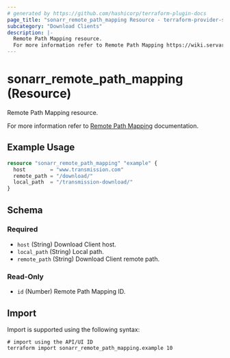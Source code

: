 ```yaml
---
# generated by https://github.com/hashicorp/terraform-plugin-docs
page_title: "sonarr_remote_path_mapping Resource - terraform-provider-sonarr"
subcategory: "Download Clients"
description: |-
  Remote Path Mapping resource.
  For more information refer to Remote Path Mapping https://wiki.servarr.com/sonarr/settings#remote-path-mappings documentation.
---
```


# sonarr_remote_path_mapping (Resource)

<!-- subcategory:Download Clients -->Remote Path Mapping resource.
For more information refer to [Remote Path Mapping](https://wiki.servarr.com/sonarr/settings#remote-path-mappings) documentation.

## Example Usage

```terraform
resource "sonarr_remote_path_mapping" "example" {
  host        = "www.transmission.com"
  remote_path = "/download/"
  local_path  = "/transmission-download/"
}
```

<!-- schema generated by tfplugindocs -->
## Schema

### Required

- `host` (String) Download Client host.
- `local_path` (String) Local path.
- `remote_path` (String) Download Client remote path.

### Read-Only

- `id` (Number) Remote Path Mapping ID.

## Import

Import is supported using the following syntax:

```shell
# import using the API/UI ID
terraform import sonarr_remote_path_mapping.example 10
```
